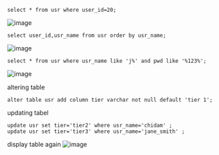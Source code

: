 ```
select * from usr where user_id=20;
```
![image](https://gist.github.com/user-attachments/assets/42e73c77-52ba-4838-934d-e921a81fe6ac)

```
select user_id,usr_name from usr order by usr_name;
```
![image](https://gist.github.com/user-attachments/assets/9944ac9a-42dc-453c-9a59-bb238ffbf6ed)

```
select * from usr where usr_name like 'j%' and pwd like '%123%';
```
![image](https://gist.github.com/user-attachments/assets/b674ac3d-1a55-4763-b1f1-f6846e4992a0)

altering table 
```
alter table usr add column tier varchar not null default 'tier 1';
```

updating tabel
```
update usr set tier='tier2' where usr_name='chidam' ;
update usr set tier='tier3' where usr_name='jane_smith' ;
```
display table again
![image](https://gist.github.com/user-attachments/assets/875ce219-e332-41aa-842e-cf30f76be98e)
